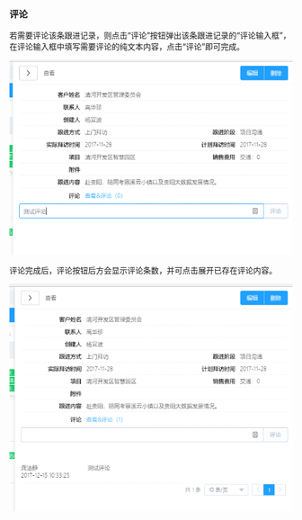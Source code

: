 ### 评论

若需要评论该条跟进记录，则点击“评论”按钮弹出该条跟进记录的“评论输入框”，在评论输入框中填写需要评论的纯文本内容，点击“评论”即可完成。

![](/assets/TIM截图20171215103313.png)

评论完成后，评论按钮后方会显示评论条数，并可点击展开已存在评论内容。

![](/assets/TIM截图20171215103323.png)

